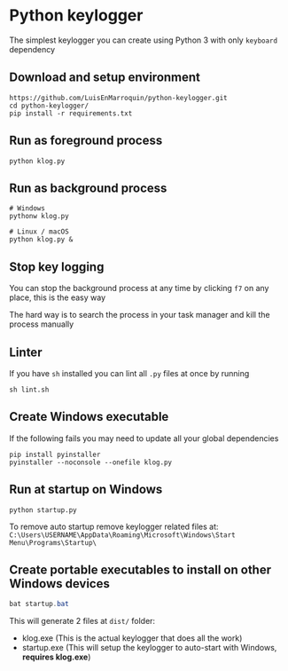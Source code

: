 # Python keylogger

The simplest keylogger you can create using Python 3 with only `keyboard` dependency

## Download and setup environment

```shell
https://github.com/LuisEnMarroquin/python-keylogger.git
cd python-keylogger/
pip install -r requirements.txt
```

## Run as foreground process

```shell
python klog.py
```

## Run as background process

```shell
# Windows
pythonw klog.py

# Linux / macOS
python klog.py &
```

## Stop key logging

You can stop the background process at any time by clicking `f7` on any place, this is the easy way

The hard way is to search the process in your task manager and kill the process manually

## Linter

If you have `sh` installed you can lint all `.py` files at once by running

```shell
sh lint.sh
```

## Create Windows executable

If the following fails you may need to update all your global dependencies

```shell
pip install pyinstaller
pyinstaller --noconsole --onefile klog.py
```

## Run at startup on Windows

```shell
python startup.py
```

To remove auto startup remove keylogger related files at:
`C:\Users\USERNAME\AppData\Roaming\Microsoft\Windows\Start Menu\Programs\Startup\`

## Create portable executables to install on other Windows devices

```powershell
bat startup.bat
```

This will generate 2 files at `dist/` folder:

* klog.exe (This is the actual keylogger that does all the work)
* startup.exe (This will setup the keylogger to auto-start with Windows, **requires klog.exe**)
